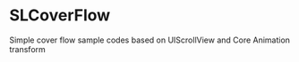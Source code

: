 SLCoverFlow
===========

Simple cover flow sample codes based on UIScrollView and Core Animation transform

